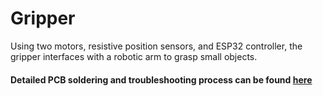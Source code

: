 # Gripper
Using two motors, resistive position sensors, and ESP32 controller, the gripper interfaces with a robotic arm to grasp small objects.

#### Detailed PCB soldering and troubleshooting process can be found [here](./hardware/README.md)
